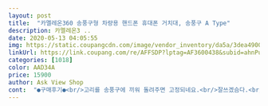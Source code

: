 ```yaml
---
layout: post 
title:  "카멜레온360 송풍구형 차량용 핸드폰 휴대폰 거치대, 송풍구 A Type" 
description: 카멜레온3 ..
date: 2020-05-13 04:05:55 
img: https://static.coupangcdn.com/image/vendor_inventory/da5a/3dea490048f2b3e7007301e95f5af352bae3bae8dbd3e186b5c1968646ca.jpg 
linkUrl: https://link.coupang.com/re/AFFSDP?lptag=AF3600438&subid=ahnPublicAsk&pageKey=1328615684&itemId=2352277503&vendorItemId=70348779491&traceid=V0-113-51d5c9e8da7184d8 
categories: [1018] 
color: AAD34A 
price: 15900 
author: Ask View Shop 
cont:  "●구매후기●<br/>고리를 송풍구에 끼워 돌려주면 고정되네요.<br/>잘쓰겠슴다.<br/>아직까진 잘쓸듯.<br/>추후에더 써보고상품펴올릴께요.<br/><br/>설치 간단하고 헤드도 움직이기 수월해서 아주 편해요.<br/><br/>스마트폰도 잘 잡아주고요 딱 하나.<br/> 핸드그립케이스 안 벗기고 하니 스마트폰이 살짝 비뚤어지는 느낌? 핸드그립이 살짝 튀어나와서 그런 것 같은데 그 점이 좀 아쉽네요.<br/><br/>예전에 씨디거치대로 사서 잘쓰다가 아빠차에 송풍구용으로 사드렸더니 튼튼하다고 좋아 하십니다<br/>" 
---
```

